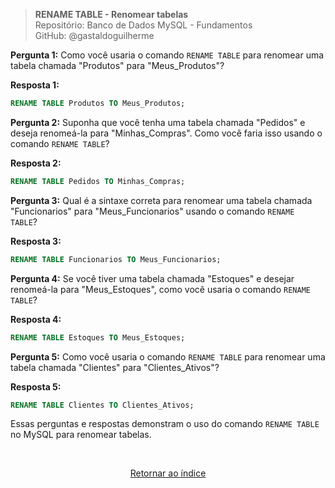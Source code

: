 > **RENAME TABLE - Renomear tabelas**     
> Repositório: Banco de Dados MySQL - Fundamentos  
> GitHub: @gastaldoguilherme
&nbsp;

**Pergunta 1:** Como você usaria o comando `RENAME TABLE` para renomear uma tabela chamada "Produtos" para "Meus_Produtos"?

**Resposta 1:**
```sql
RENAME TABLE Produtos TO Meus_Produtos;
```

**Pergunta 2:** Suponha que você tenha uma tabela chamada "Pedidos" e deseja renomeá-la para "Minhas_Compras". Como você faria isso usando o comando `RENAME TABLE`?

**Resposta 2:**
```sql
RENAME TABLE Pedidos TO Minhas_Compras;
```

**Pergunta 3:** Qual é a sintaxe correta para renomear uma tabela chamada "Funcionarios" para "Meus_Funcionarios" usando o comando `RENAME TABLE`?

**Resposta 3:**
```sql
RENAME TABLE Funcionarios TO Meus_Funcionarios;
```

**Pergunta 4:** Se você tiver uma tabela chamada "Estoques" e desejar renomeá-la para "Meus_Estoques", como você usaria o comando `RENAME TABLE`?

**Resposta 4:**
```sql
RENAME TABLE Estoques TO Meus_Estoques;
```

**Pergunta 5:** Como você usaria o comando `RENAME TABLE` para renomear uma tabela chamada "Clientes" para "Clientes_Ativos"?

**Resposta 5:**
```sql
RENAME TABLE Clientes TO Clientes_Ativos;
```

Essas perguntas e respostas demonstram o uso do comando `RENAME TABLE` no MySQL para renomear tabelas.

&nbsp;    

<div align="center">
   
[Retornar ao índice](/README.md)

</div>
